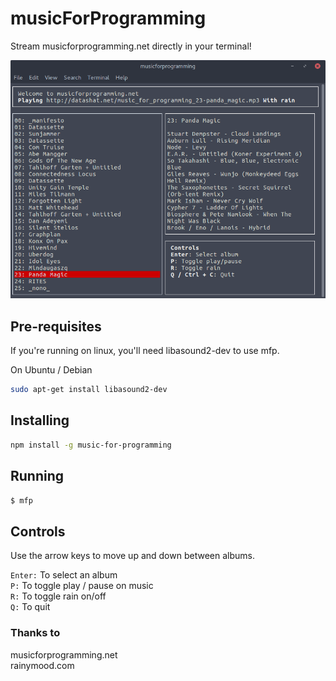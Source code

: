 # musicForProgramming
Stream musicforprogramming.net directly in your terminal!

![Terminal Window running music-for-programming](screenshot.png)

## Pre-requisites
If you're running on linux, you'll need libasound2-dev to use mfp.

On Ubuntu / Debian

```bash
sudo apt-get install libasound2-dev
```

## Installing
```bash
npm install -g music-for-programming
```

## Running
```bash
$ mfp
```

## Controls
Use the arrow keys to move up and down between albums.

```Enter:``` To select an album  
```P:``` To toggle play / pause on music  
```R:``` To toggle rain on/off  
```Q:``` To quit

### Thanks to
musicforprogramming.net  
rainymood.com
